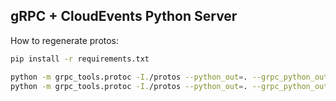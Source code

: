 gRPC + CloudEvents Python Server
--------------

How to regenerate protos:

```bash
pip install -r requirements.txt

python -m grpc_tools.protoc -I./protos --python_out=. --grpc_python_out=. ./protos/io/cloudevents/example/service.proto
python -m grpc_tools.protoc -I./protos --python_out=. --grpc_python_out=. ./protos/io/cloudevents/v1/cloudevents.proto
```

